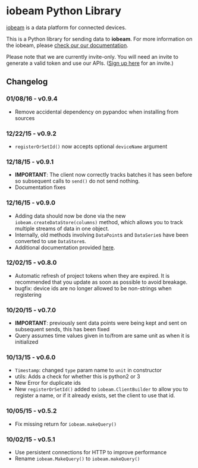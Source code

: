 # iobeam Python Library

[iobeam](https://iobeam.com) is a data platform for connected devices.

This is a Python library for sending data to **iobeam**.
For more information on the iobeam, please [check our our documentation](https://docs.iobeam.com).

Please note that we are currently invite-only. You will need an invite
to generate a valid token and use our APIs.
([Sign up here](https://iobeam.com) for an invite.)


## Changelog

### 01/08/16 - v0.9.4
- Remove accidental dependency on pypandoc when installing from sources

### 12/22/15 - v0.9.2
- `registerOrSetId()` now accepts optional `deviceName` argument

### 12/18/15 - v0.9.1
- **IMPORTANT**: The client now correctly tracks batches it has seen before
so subsequent calls to `send()` do not send nothing.
- Documentation fixes

### 12/16/15 - v0.9.0
- Adding data should now be done via the new `iobeam.createDataStore(columns)` method,
which allows you to track multiple streams of data in one object.
- Internally, old methods involving `DataPoint`s and `DataSerie`s have been converted
to use `DataStore`s.
- Additional documentation provided [here](https://github.com/iobeam/iobeam-client-python/blob/master/docs/DataGuide.md).

### 12/02/15 - v0.8.0
- Automatic refresh of project tokens when they are expired. It is recommended that you
update as soon as possible to avoid breakage.
- bugfix: device ids are no longer allowed to be non-strings when registering

### 10/20/15 - v0.7.0
- **IMPORTANT**: previously sent data points were being kept and sent on subsequent sends, this
has been fixed
- Query assumes time values given in to/from are same unit as when it is initialized

### 10/13/15 - v0.6.0
- `Timestamp`: changed `type` param name to `unit` in constructor
- utils: Adds a check for whether this is python2 or 3
- New Error for duplicate ids
- New `registerOrSetId()` added to `iobeam.ClientBuilder` to allow you to register a name, or
if it already exists, set the client to use that id.

### 10/05/15 - v0.5.2
- Fix missing return for `iobeam.makeQuery()`

### 10/02/15 - v0.5.1

- Use persistent connections for HTTP to improve performance
- Rename `iobeam.MakeQuery()` to `iobeam.makeQuery()`
